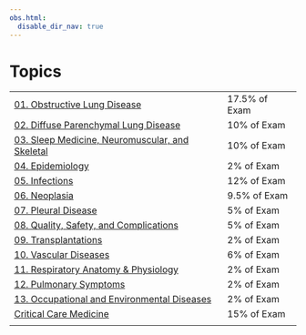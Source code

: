 ```yaml
---
obs.html:
  disable_dir_nav: true
---
```

   
# Topics   
|                                                     |               |   
| --------------------------------------------------- | ------------- |   
| [01. Obstructive Lung Disease](../Pulmonary%20Medicine/01.%20Obstructive%20Lung%20Disease/01.%20Obstructive%20Lung%20Disease.md)                    | 17.5% of Exam |   
| [02. Diffuse Parenchymal Lung Disease](../Pulmonary%20Medicine/02.%20Diffuse%20Parenchymal%20Lung%20Disease/02.%20Diffuse%20Parenchymal%20Lung%20Disease.md)            | 10% of Exam   |   
| [03. Sleep Medicine, Neuromuscular, and Skeletal](../Pulmonary%20Medicine/03.%20Sleep%20Medicine%2C%20Neuromuscular%2C%20and%20Skeletal/03.%20Sleep%20Medicine%2C%20Neuromuscular%2C%20and%20Skeletal.md) | 10% of Exam   |   
| [04. Epidemiology](../Pulmonary%20Medicine/04.%20Epidemiology/04.%20Epidemiology.md)                                | 2% of Exam    |   
| [05. Infections](../Pulmonary%20Medicine/05.%20Infections/05.%20Infections.md)                                  | 12% of Exam   |   
| [06. Neoplasia](../Pulmonary%20Medicine/06.%20Neoplasia/06.%20Neoplasia.md)                                   | 9.5% of Exam  |   
| [07. Pleural Disease](../Pulmonary%20Medicine/07.%20Pleural%20Disease/07.%20Pleural%20Disease.md)                             | 5% of Exam    |   
| [08. Quality, Safety, and Complications](../Pulmonary%20Medicine/08.%20Quality%2C%20Safety%2C%20and%20Complications/08.%20Quality%2C%20Safety%2C%20and%20Complications.md)          | 5% of Exam    |   
| [09. Transplantations](../Pulmonary%20Medicine/09.%20Transplantations/09.%20Transplantations.md)                            | 2% of Exam    |   
| [10. Vascular Diseases](../Pulmonary%20Medicine/10.%20Vascular%20Diseases/10.%20Vascular%20Diseases.md)                           | 6% of Exam    |   
| [11. Respiratory Anatomy & Physiology](../Pulmonary%20Medicine/11.%20Respiratory%20Anatomy%20%26%20Physiology/11.%20Respiratory%20Anatomy%20%26%20Physiology.md)            | 2% of Exam    |   
| [12. Pulmonary Symptoms](../Pulmonary%20Medicine/12.%20Pulmonary%20Symptoms/12.%20Pulmonary%20Symptoms.md)                          | 2% of Exam    |   
| [13. Occupational and Environmental Diseases](../Pulmonary%20Medicine/13.%20Occupational%20and%20Environmental%20Diseases/13.%20Occupational%20and%20Environmental%20Diseases.md)     | 2% of Exam    |   
| [Critical Care Medicine](../Critical%20Care%20Medicine/Critical%20Care%20Medicine.md)                          | 15% of Exam   |   
|                                                     |               |